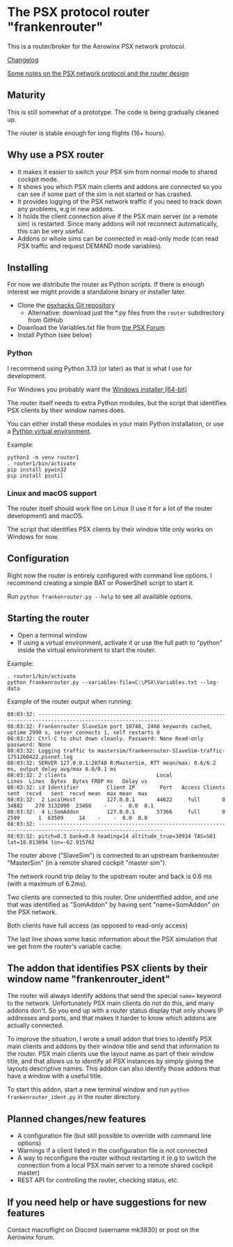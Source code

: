 # The PSX protocol router "frankenrouter"

This is a router/broker for the Aerowinx PSX network protocol.

[Changelog](Changelog.md)

[Some notes on the PSX network protocol and the router design](NOTES.md)

## Maturity

This is still somewhat of a prototype. The code is being gradually
cleaned up.

The router is stable enough for long flights (16+ hours).

## Why use a PSX router

- It makes it easier to switch your PSX sim from normal mode to shared
  cockpit mode.
- It shows you which PSX main clients and addons are connected so you
  can see if some part of the sim is not started or has crashed.
- It provides logging of the PSX network traffic if you need to track
  down any problems, e.g in new addons.
- It holds the client connection alive if the PSX main server (or a
  remote sim) is restarted. Since many addons will not reconnect
  automatically, this can be very useful.
- Addons or whole sims can be connected in read-only mode (can read
  PSX traffic and request DEMAND mode variables).

## Installing

For now we distribute the router as Python scripts. If there is enough
interest we might provide a standalone binary or installer later.

- Clone the [psxhacks Git repository](https://github.com/macroflight/psxhacks)
    - Alternative: download just the *.py files from the `router` subdirectory from GitHub
- Download the Variables.txt file from [the PSX Forum](https://aerowinx.com/assets/networkers/Variables.txt)
- Install Python (see below)

### Python

I recommend using Python 3.13 (or later) as that is what I use for
development.

For Windows you probably want the [Windows installer (64-bit)](https://www.python.org/ftp/python/3.13.5/python-3.13.5-amd64.exe)

The router itself needs to extra Python modules, but the script that
identifies PSX clients by their window names does.

You can either install these modules in your main Python installation,
or use a [Python virtual
environment](https://docs.python.org/3/library/venv.html).

Example:

``` text
python3 -m venv router1
. router1/bin/activate
pip install pywin32
pip install psutil
```

### Linux and macOS support

The router itself should work fine on Linux (I use it for a lot of the
router development) and macOS.

The script that identifies PSX clients by their window title only
works on Windows for now.

## Configuration

Right now the router is entirely configured with command line
options. I recommend creating a simple BAT or PowerShell script to
start it.

Run `python frankenrouter.py --help` to see all available options.

## Starting the router

- Open a terminal window
- If using a virtual environment, activate it or use the full path to
  "python" inside the virtual environment to start the router.

Example:

``` text
. router1/bin/activate
python frankenrouter.py --variables-file=C:\PSX\Variables.txt --log-data

```

Example of the router output when running:

``` text
08:03:32: --------------------------------------------------------------------------------------------------------------
08:03:32: Frankenrouter SlaveSim port 10748, 2460 keywords cached, uptime 2990 s, server connects 1, self restarts 0
08:03:32: Ctrl-C to shut down cleanly. Password: None Read-only password: None
08:03:32: Logging traffic to mastersim/frankenrouter-SlaveSim-traffic-1751260422.psxnet.log
08:03:32: SERVER 127.0.0.1:20748 R:MasterSim, RTT mean/max: 0.6/6.2 ms, output delay avg/max 0.0/0.1 ms
08:03:32: 2 clients                             Local                   Lines  Lines  Bytes  Bytes FRDP ms   Delay us
08:03:32: id Identifier         Client IP        Port   Access Clients   sent  recvd   sent  recvd mean  max mean  max
08:03:32:  2 LocalHost          127.0.0.1       44622     full       0  34882    270 3132090  23460    -    -  0.0  0.1
08:03:32:  4 L:SomAddon         127.0.0.1       57366     full       0   2599      1  63509     14    -    -  0.0  0.0
08:03:32: --------------------------------------------------------------------------------------------------------------
08:03:32: pitch=0.3 bank=0.0 heading=14 altitude_true=30934 TAS=501 lat=18.813094 lon=-62.915702
```

The router above ("SlaveSim") is connected to an upstream
frankenrouter "MasterSim" (in a remote shared cockpit "master sim").

The network round trip delay to the upstream router and back is 0.6 ms
(with a maximum of 6.2ms).

Two clients are connected to this router. One unidentified addon, and
one that was identified as "SomAddon" by having sent "name=SomAddon"
on the PSX network.

Both clients have full access (as opposed to read-only access)

The last line shows some basic information about the PSX simulation
that we get from the router's variable cache.

## The addon that identifies PSX clients by their window name "frankenrouter_ident"

The router will always identify addons that send the special `name=`
keyword to the network. Unfortunately PSX main clients do not do this,
and many addons don't. So you end up with a router status display that
only shows IP addresses and ports, and that makes it harder to know
which addons are actually connected.

To improve the situation, I wrote a small addon that tries to identify
PSX main clients and addons by their window title and send that
information to the router. PSX main clients use the layout name as
part of their window title, and that allows us to identify all PSX
instances by simply giving the layouts descriptive names. This addon
can also identify those addons that have a window with a useful title.

To start this addon, start a new terminal window and run `python
frankenrouter_ident.py` in the router directory.

## Planned changes/new features

- A configuration file (but still possible to override with command
  line options)
- Warnings if a client listed in the configuration file is not connected
- A way to reconfigure the router without restarting it (e.g to switch
  the connection from a local PSX main server to a remote shared
  cockpit master)
- REST API for controlling the router, checking status, etc.

## If you need help  or have suggestions for new features

Contact macroflight on Discord (username mk3830) or post on the
Aerowinx forum.
